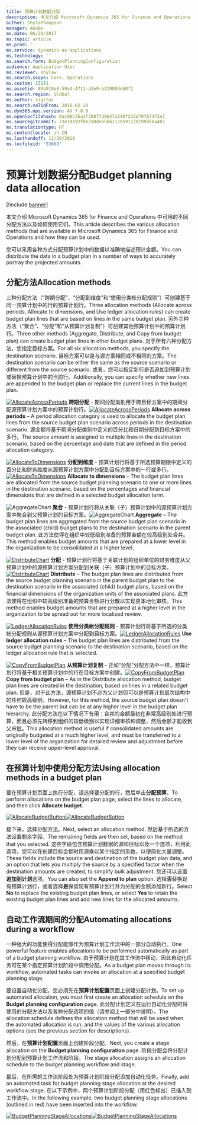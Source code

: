 ```yaml
---
title: 预算计划数据分配
description: 本文介绍 Microsoft Dynamics 365 for Finance and Operations 中可用的不同分配方法以及如何使用它们。
author: ShylaThompson
manager: AnnBe
ms.date: 06/20/2017
ms.topic: article
ms.prod: ''
ms.service: dynamics-ax-applications
ms.technology: ''
ms.search.form: BudgetPlanningConfiguration
audience: Application User
ms.reviewer: shylaw
ms.search.scope: Core, Operations
ms.custom: 15191
ms.assetid: 89a918e8-59a4-4711-a2e9-b41989ddd0f1
ms.search.region: Global
ms.author: sigitac
ms.search.validFrom: 2016-02-28
ms.dyn365.ops.version: AX 7.0.0
ms.openlocfilehash: 0ac98c35a1f38877d9647a340f235e70f67472e7
ms.sourcegitcommit: 73e10192fb6318dee5bb1129591120199de6a487
ms.translationtype: HT
ms.contentlocale: zh-CN
ms.lasthandoff: 12/20/2018
ms.locfileid: "53663"
---
```

# <a name="budget-planning-data-allocation"></a><span data-ttu-id="4ea4e-103">预算计划数据分配</span><span class="sxs-lookup"><span data-stu-id="4ea4e-103">Budget planning data allocation</span></span>

[!include [banner](../includes/banner.md)]

<span data-ttu-id="4ea4e-104">本文介绍 Microsoft Dynamics 365 for Finance and Operations 中可用的不同分配方法以及如何使用它们。</span><span class="sxs-lookup"><span data-stu-id="4ea4e-104">This article describes the various allocation methods that are available in Microsoft Dynamics 365 for Finance and Operations and how they can be used.</span></span>  

<span data-ttu-id="4ea4e-105">您可以采用各种方式分配预算计划中的数据以准确地描述预计金额。</span><span class="sxs-lookup"><span data-stu-id="4ea4e-105">You can distribute the data in a budget plan in a number of ways to accurately portray the projected amounts.</span></span>

## <a name="allocation-methods"></a><span data-ttu-id="4ea4e-106">分配方法</span><span class="sxs-lookup"><span data-stu-id="4ea4e-106">Allocation methods</span></span>
<span data-ttu-id="4ea4e-107">三种分配方法（“跨期分配”、“分配到维度”和“使用分类帐分配规则”）可创建基于同一预算计划中的行的预算计划行。</span><span class="sxs-lookup"><span data-stu-id="4ea4e-107">Three allocation methods (Allocate across periods, Allocate to dimensions, and Use ledger allocation rules) can create budget plan lines that are based on lines in the same budget plan.</span></span> <span data-ttu-id="4ea4e-108">另外三种方法（“聚合”、“分配”和“从预算计划复制”）可创建其他预算计划中的预算计划行。</span><span class="sxs-lookup"><span data-stu-id="4ea4e-108">Three other methods (Aggregate, Distribute, and Copy from budget plan) can create budget plan lines in other budget plans.</span></span> <span data-ttu-id="4ea4e-109">对于所有六种分配方法，您指定目标方案。</span><span class="sxs-lookup"><span data-stu-id="4ea4e-109">For all six allocation methods, you specify the destination scenario.</span></span> <span data-ttu-id="4ea4e-110">目标方案可以是与源方案相同或不相同的方案。</span><span class="sxs-lookup"><span data-stu-id="4ea4e-110">The destination scenario can be either the same as the source scenario or different from the source scenario.</span></span> <span data-ttu-id="4ea4e-111">或者，您可以指定新行是否追加到预算计划或替换预算计划中的当前行。</span><span class="sxs-lookup"><span data-stu-id="4ea4e-111">Additionally, you can specify whether new lines are appended to the budget plan or replace the current lines in the budget plan.</span></span>

<span data-ttu-id="4ea4e-112">[![AllocateAcrossPeriods](./media/allocateacrossperiods-300x259.png)](./media/allocateacrossperiods.png)
 **跨期分配** - 期间分配类别用于跨目标方案中的期间分配源预算计划方案中的预算计划行。</span><span class="sxs-lookup"><span data-stu-id="4ea4e-112">[![AllocateAcrossPeriods](./media/allocateacrossperiods-300x259.png)](./media/allocateacrossperiods.png)
**Allocate across periods** – A period allocation category is used to allocate the budget plan lines from the source budget plan scenario across periods in the destination scenario.</span></span> <span data-ttu-id="4ea4e-113">源金额将基于期间分配类别中定义的百分比和日期分配到目标方案中的多行。</span><span class="sxs-lookup"><span data-stu-id="4ea4e-113">The source amount is assigned to multiple lines in the destination scenario, based on the percentage and date that are defined in the period allocation category.</span></span>         

<span data-ttu-id="4ea4e-114">[![AllocateToDimensions](./media/allocatetodimensions.jpg)](./media/allocatetodimensions.jpg)
**分配到维度** - 预算计划行将基于所选预算期限中定义的百分比和财务维度从源预算计划方案中分配到目标方案中的一行或多行。</span><span class="sxs-lookup"><span data-stu-id="4ea4e-114">[![AllocateToDimensions](./media/allocatetodimensions.jpg)](./media/allocatetodimensions.jpg)
**Allocate to dimensions** – The budget plan lines are allocated from the source budget planning scenario to one or more lines in the destination scenario, based on the percentages and financial dimensions that are defined in a selected budget allocation term.</span></span>           

<span data-ttu-id="4ea4e-115">![AggregateChart](./media/aggregatechart-300x230.png)
**聚合** - 预算计划行将从关联（子）预算计划中的源预算计划方案中聚合到父预算计划的目标方案。</span><span class="sxs-lookup"><span data-stu-id="4ea4e-115">![AggregateChart](./media/aggregatechart-300x230.png)
**Aggregate** – The budget plan lines are aggregated from the source budget plan scenario in the associated (child) budget plans to the destination scenario in the parent budget plan.</span></span> <span data-ttu-id="4ea4e-116">此方法使得在组织中较低级别准备的预算金额在较高级别处合并。</span><span class="sxs-lookup"><span data-stu-id="4ea4e-116">This method enables budget amounts that are prepared at a lower level in the organization to be consolidated at a higher level.</span></span>          

<span data-ttu-id="4ea4e-117">[![DistributeChart](./media/distributechart-300x230.png)](./media/distributechart.png)
**分配** - 预算计划行将基于关联计划的组织单位的财务维度从父预算计划中的源预算计划方案分配到关联（子）预算计划中的目标方案。</span><span class="sxs-lookup"><span data-stu-id="4ea4e-117">[![DistributeChart](./media/distributechart-300x230.png)](./media/distributechart.png)
**Distribute** – The budget plan lines are distributed from the source budget planning scenario in the parent budget plan to the destination scenario in the associated (child) budget plans, based on the financial dimensions of the organization units of the associated plans.</span></span> <span data-ttu-id="4ea4e-118">此方法使得在组织中较高级别准备的预算金额进行分散以实现更本地化审核。</span><span class="sxs-lookup"><span data-stu-id="4ea4e-118">This method enables budget amounts that are prepared at a higher level in the organization to be spread out for more localized review.</span></span>           

<span data-ttu-id="4ea4e-119">[![LedgerAllocationRules](./media/ledgerallocationrules-300x202.png)](./media/ledgerallocationrules.png)
**使用分类帐分配规则** - 预算计划行将基于所选的分类帐分配规则从源预算计划方案中分配到目标方案。</span><span class="sxs-lookup"><span data-stu-id="4ea4e-119">[![LedgerAllocationRules](./media/ledgerallocationrules-300x202.png)](./media/ledgerallocationrules.png)
**Use ledger allocation rules** – The budget plan lines are distributed from the source budget planning scenario to the destination scenario, based on the ledger allocation rule that is selected.</span></span> 

<span data-ttu-id="4ea4e-120">[![CopyFromBudgetPlan](./media/copyfrombudgetplan-187x300.png)](./media/copyfrombudgetplan.png)
**从预算计划复制** - 正如“分配”分配方法中一样，预算计划行将基于相关预算计划中的行在目标方案中创建。</span><span class="sxs-lookup"><span data-stu-id="4ea4e-120">[![CopyFromBudgetPlan](./media/copyfrombudgetplan-187x300.png)](./media/copyfrombudgetplan.png)
**Copy from budget plan** – As in the Distribute allocation method, budget plan lines are created in the destination, based on lines in a related budget plan.</span></span> <span data-ttu-id="4ea4e-121">但是，对于此方法，源预算计划不必为父计划但可以是预算计划层次结构中的任何较高级别。</span><span class="sxs-lookup"><span data-stu-id="4ea4e-121">However, for this method, the source budget plan doesn't have to be the parent but can be at any higher level in the budget plan hierarchy.</span></span> <span data-ttu-id="4ea4e-122">此分配方法在以下情况下有用：合并的金额最初在非常高级别处进行预算，而且必须先转移到组织的较低级别以实现详细审核和调整，然后金额才能收到父审批。</span><span class="sxs-lookup"><span data-stu-id="4ea4e-122">This allocation method is useful if consolidated amounts are originally budgeted at a much higher level, and must be transferred to a lower level of the organization for detailed review and adjustment before they can receive upper-level approval.</span></span>          

## <a name="using-allocation-methods-in-a-budget-plan"></a><span data-ttu-id="4ea4e-123">在预算计划中使用分配方法</span><span class="sxs-lookup"><span data-stu-id="4ea4e-123">Using allocation methods in a budget plan</span></span>
<span data-ttu-id="4ea4e-124">要在预算计划页面上执行分配，请选择要分配的行，然后单击**分配预算**。</span><span class="sxs-lookup"><span data-stu-id="4ea4e-124">To perform allocations on the budget plan page, select the lines to allocate, and then click **Allocate budget**.</span></span>

<span data-ttu-id="4ea4e-125">[![AllocateBudgetButton](./media/allocatebudgetbutton-300x84.png)](./media/allocatebudgetbutton.png)</span><span class="sxs-lookup"><span data-stu-id="4ea4e-125">[![AllocateBudgetButton](./media/allocatebudgetbutton-300x84.png)](./media/allocatebudgetbutton.png)</span></span> 

<span data-ttu-id="4ea4e-126">接下来，选择分配方法。</span><span class="sxs-lookup"><span data-stu-id="4ea4e-126">Next, select an allocation method.</span></span> <span data-ttu-id="4ea4e-127">然后基于所选的方法设置剩余字段。</span><span class="sxs-lookup"><span data-stu-id="4ea4e-127">The remaining fields are then set, based on the method that you selected.</span></span> <span data-ttu-id="4ea4e-128">这些字段包含预算计划数据的源和目标以及一个选项，利用此选项，您可以在创建目标金额时用源乘以某个指定的系数，以便简化大量调整。</span><span class="sxs-lookup"><span data-stu-id="4ea4e-128">These fields include the source and destination of the budget plan data, and an option that lets you multiply the source by a specified factor when the destination amounts are created, to simplify bulk adjustment.</span></span> <span data-ttu-id="4ea4e-129">您还可以设置**追加到计划**选项。</span><span class="sxs-lookup"><span data-stu-id="4ea4e-129">You can also set the **Append to plan** option.</span></span> <span data-ttu-id="4ea4e-130">选择**否**替换现有预算计划行，或者选择**是**保留现有预算计划行并为分配的金额添加新行。</span><span class="sxs-lookup"><span data-stu-id="4ea4e-130">Select **No** to replace the existing budget plan lines, or select **Yes** to retain the existing budget plan lines and add new lines for the allocated amounts.</span></span>

## <a name="automating-allocations-during-a-workflow"></a><span data-ttu-id="4ea4e-131">自动工作流期间的分配</span><span class="sxs-lookup"><span data-stu-id="4ea4e-131">Automating allocations during a workflow</span></span>
<span data-ttu-id="4ea4e-132">一种强大的功能使得分配能够作为预算计划工作流中的一部分自动执行。</span><span class="sxs-lookup"><span data-stu-id="4ea4e-132">One powerful feature enables allocations to be performed automatically as part of a budget planning workflow.</span></span> <span data-ttu-id="4ea4e-133">由于预算计划在其工作流中移动，因此自动化任务可在某个指定预算计划阶段中调用分配。</span><span class="sxs-lookup"><span data-stu-id="4ea4e-133">As a budget plan moves through its workflow, automated tasks can invoke an allocation at a specified budget planning stage.</span></span> 

<span data-ttu-id="4ea4e-134">要设置自动化分配，您必须先在**预算计划配置**页面上创建分配计划。</span><span class="sxs-lookup"><span data-stu-id="4ea4e-134">To set up automated allocation, you must first create an allocation schedule on the **Budget planning configuration** page.</span></span> <span data-ttu-id="4ea4e-135">此分配计划定义在运行自动化分配时将使用的分配方法以及各种分配选项的值（请参阅上一部分中说明）。</span><span class="sxs-lookup"><span data-stu-id="4ea4e-135">The allocation schedule defines the allocation method that will be used when the automated allocation is run, and the values of the various allocation options (see the previous section for descriptions).</span></span> 

<span data-ttu-id="4ea4e-136">然后，在**预算计划配置**页面上创建阶段分配。</span><span class="sxs-lookup"><span data-stu-id="4ea4e-136">Next, you create a stage allocation on the **Budget planning configuration** page.</span></span> <span data-ttu-id="4ea4e-137">阶段分配会将分配计划分配到预算计划工作流和阶段。</span><span class="sxs-lookup"><span data-stu-id="4ea4e-137">The stage allocation assigns an allocation schedule to the budget planning workflow and stage.</span></span> 

<span data-ttu-id="4ea4e-138">最后，在所需的工作流阶段处为预算计划阶段分配添加自动化任务。</span><span class="sxs-lookup"><span data-stu-id="4ea4e-138">Finally, add an automated task for budget planning stage allocation at the desired workflow stage.</span></span> <span data-ttu-id="4ea4e-139">在以下示例中，两个预算计划阶段分配（用红色标出）已插入到工作流中。</span><span class="sxs-lookup"><span data-stu-id="4ea4e-139">In the following example, two budget planning stage allocations (outlined in red) have been inserted into the workflow.</span></span>

<span data-ttu-id="4ea4e-140">[![BudgetPlanningStageAllocations](./media/budgetplanningstageallocations-300x300.png)](./media/budgetplanningstageallocations.png)</span><span class="sxs-lookup"><span data-stu-id="4ea4e-140">[![BudgetPlanningStageAllocations](./media/budgetplanningstageallocations-300x300.png)](./media/budgetplanningstageallocations.png)</span></span>



